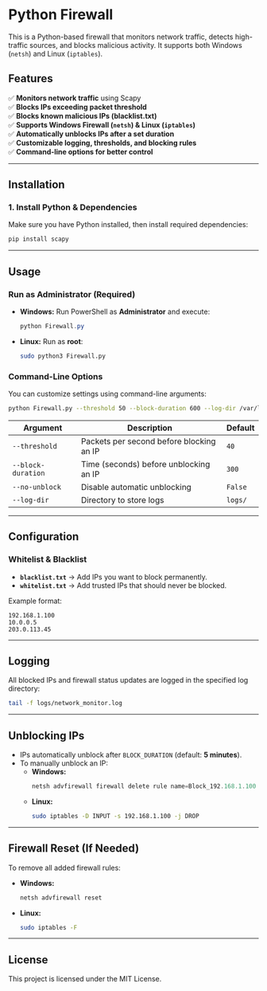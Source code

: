 # Python Firewall

This is a Python-based firewall that monitors network traffic, detects high-traffic sources, and blocks malicious activity. It supports both Windows (`netsh`) and Linux (`iptables`).

## Features
✅ **Monitors network traffic** using Scapy  
✅ **Blocks IPs exceeding packet threshold**  
✅ **Blocks known malicious IPs (blacklist.txt)**  
✅ **Supports Windows Firewall (`netsh`) & Linux (`iptables`)**  
✅ **Automatically unblocks IPs after a set duration**  
✅ **Customizable logging, thresholds, and blocking rules**  
✅ **Command-line options for better control**  

---

## Installation
### **1. Install Python & Dependencies**
Make sure you have Python installed, then install required dependencies:
```bash
pip install scapy
```

---

## Usage
### **Run as Administrator (Required)**
- **Windows:** Run PowerShell as **Administrator** and execute:
  ```powershell
  python Firewall.py
  ```
- **Linux:** Run as **root**:
  ```bash
  sudo python3 Firewall.py
  ```

### **Command-Line Options**
You can customize settings using command-line arguments:
```bash
python Firewall.py --threshold 50 --block-duration 600 --log-dir /var/log/firewall
```
| Argument        | Description                                      | Default |
|---------------|--------------------------------------------------|---------|
| `--threshold` | Packets per second before blocking an IP         | `40`    |
| `--block-duration` | Time (seconds) before unblocking an IP        | `300`   |
| `--no-unblock` | Disable automatic unblocking                    | `False` |
| `--log-dir`   | Directory to store logs                         | `logs/` |

---

## Configuration
### **Whitelist & Blacklist**
- **`blacklist.txt`** → Add IPs you want to block permanently.
- **`whitelist.txt`** → Add trusted IPs that should never be blocked.

Example format:
```
192.168.1.100
10.0.0.5
203.0.113.45
```

---

## Logging
All blocked IPs and firewall status updates are logged in the specified log directory:
```bash
tail -f logs/network_monitor.log
```

---

## Unblocking IPs
- IPs automatically unblock after `BLOCK_DURATION` (default: **5 minutes**).
- To manually unblock an IP:
  - **Windows:**
    ```powershell
    netsh advfirewall firewall delete rule name=Block_192.168.1.100
    ```
  - **Linux:**
    ```bash
    sudo iptables -D INPUT -s 192.168.1.100 -j DROP
    ```

---

## Firewall Reset (If Needed)
To remove all added firewall rules:
- **Windows:**
  ```powershell
  netsh advfirewall reset
  ```
- **Linux:**
  ```bash
  sudo iptables -F
  ```

---

## License
This project is licensed under the MIT License.

